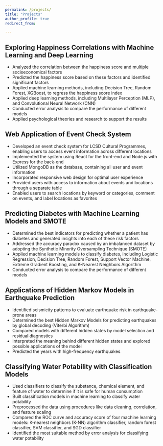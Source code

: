 ```yaml
---
permalink: /projects/
title: "Projects"
author_profile: true
redirect_from: 

---
```


## Exploring Happiness Correlations with Machine Learning and Deep Learning

* Analyzed the correlation between the happiness score and multiple socioeconomical factors
* Predicted the happiness score based on these factors and identified significant factors
* Applied machine learning methods, including Decision Tree, Random Forest, XGBoost, to regress the happiness score index
* Applied deep learning methods, including Multilayer Perception (MLP), and Convolutional Neural Network (CNN)
* Conducted error analysis to compare the performance of different models
* Applied psychological theories and research to support the results


## Web Application of Event Check System

* Developed an event check system for LCSD Cultural Programmes, enabling users to access event information across different locations
* Implemented the system using React for the front-end and Node.js with Express for the back-end
* Utilized MongoDB as the database, containing all user and event information
* Incorporated responsive web design for optimal user experience
* Provided users with access to information about events and locations through a separate table
* Enabled users to search locations by keyword or categories, comment on events, and label locations as favorites


## Predicting Diabetes with Machine Learning Models and SMOTE

* Determined the best indicators for predicting whether a patient has diabetes and generated insights into each of these risk factors
* Addressed the accuracy paradox caused by an imbalanced dataset by adopting the Synthetic Minority Oversampling Technique (SMOTE)
* Applied machine learning models to classify diabetes, including Logistic Regression, Decision Tree, Random Forest, Support Vector Machine, Extreme Gradient Boosting, and K-Nearest Neighbors Algorithm
* Conducted error analysis to compare the performance of different models


## Applications of Hidden Markov Models in Earthquake Prediction

* Identified seismicity patterns to evaluate earthquake risk in earthquake-prone areas
* Determined the best Hidden Markov Models for predicting earthquakes by global decoding (Viterbi Algorithm)
* Compared models with different hidden states by model selection and residual diagnostics
* Interpreted the meaning behind different hidden states and explored possible applications of the model
* Predicted the years with high-frequency earthquakes


## Classifying Water Potability with Classification Models

* Used classifiers to classify the substance, chemical element, and feature of water to determine if it is safe for human consumption
* Built classification models in machine learning to classify water potability
* Preprocessed the data using procedures like data cleaning, correlation, and feature scaling
* Compared the ROC curve and accuracy score of four machine learning models: K-nearest neighbors (K-NN) algorithm classifier, random forest classifier, SVM classifier, and SGD classifier
* Identified the most suitable method by error analysis for classifying water potability




